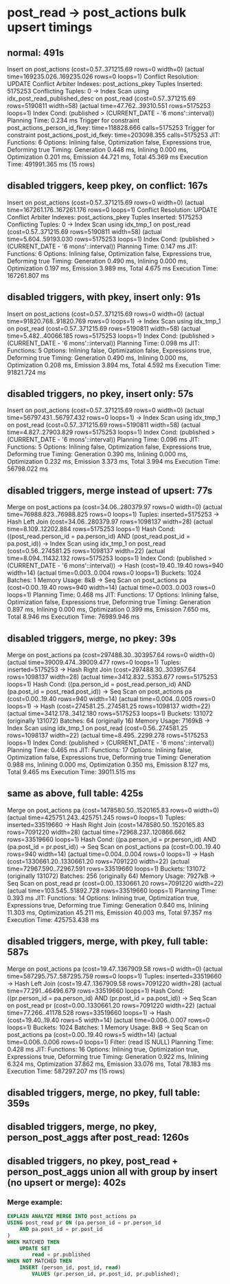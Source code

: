 # post_read -> post_actions bulk upsert timings

## normal: 491s

Insert on post_actions (cost=0.57..371215.69 rows=0 width=0) (actual time=169235.026..169235.026 rows=0 loops=1) Conflict Resolution: UPDATE Conflict Arbiter Indexes: post_actions_pkey Tuples Inserted: 5175253 Conflicting Tuples: 0 -> Index Scan using idx_post_read_published_desc on post_read (cost=0.57..371215.69 rows=5190811 width=58) (actual time=47.762..39310.551 rows=5175253 loops=1) Index Cond: (published > (CURRENT_DATE - '6 mons'::interval)) Planning Time: 0.234 ms Trigger for constraint post_actions_person_id_fkey: time=118828.666 calls=5175253 Trigger for constraint post_actions_post_id_fkey: time=203098.355 calls=5175253 JIT: Functions: 6 Options: Inlining false, Optimization false, Expressions true, Deforming true Timing: Generation 0.448 ms, Inlining 0.000 ms, Optimization 0.201 ms, Emission 44.721 ms, Total 45.369 ms Execution Time: 491991.365 ms (15 rows)

## disabled triggers, keep pkey, on conflict: 167s

Insert on post_actions (cost=0.57..371215.69 rows=0 width=0) (actual time=167261.176..167261.176 rows=0 loops=1) Conflict Resolution: UPDATE Conflict Arbiter Indexes: post_actions_pkey Tuples Inserted: 5175253 Conflicting Tuples: 0 -> Index Scan using idx_tmp_1 on post_read (cost=0.57..371215.69 rows=5190811 width=58) (actual time=5.604..59193.030 rows=5175253 loops=1) Index Cond: (published > (CURRENT_DATE - '6 mons'::interval)) Planning Time: 0.147 ms JIT: Functions: 6 Options: Inlining false, Optimization false, Expressions true, Deforming true Timing: Generation 0.490 ms, Inlining 0.000 ms, Optimization 0.197 ms, Emission 3.989 ms, Total 4.675 ms Execution Time: 167261.807 ms

## disabled triggers, with pkey, insert only: 91s

Insert on post_actions (cost=0.57..371215.69 rows=0 width=0) (actual time=91820.768..91820.769 rows=0 loops=1) -> Index Scan using idx_tmp_1 on post_read (cost=0.57..371215.69 rows=5190811 width=58) (actual time=5.482..40066.185 rows=5175253 loops=1) Index Cond: (published > (CURRENT_DATE - '6 mons'::interval)) Planning Time: 0.098 ms JIT: Functions: 5 Options: Inlining false, Optimization false, Expressions true, Deforming true Timing: Generation 0.490 ms, Inlining 0.000 ms, Optimization 0.208 ms, Emission 3.894 ms, Total 4.592 ms Execution Time: 91821.724 ms

## disabled triggers, no pkey, insert only: 57s

Insert on post_actions (cost=0.57..371215.69 rows=0 width=0) (actual time=56797.431..56797.432 rows=0 loops=1) -> Index Scan using idx_tmp_1 on post_read (cost=0.57..371215.69 rows=5190811 width=58) (actual time=4.827..27903.829 rows=5175253 loops=1) Index Cond: (published > (CURRENT_DATE - '6 mons'::interval)) Planning Time: 0.096 ms JIT: Functions: 5 Options: Inlining false, Optimization false, Expressions true, Deforming true Timing: Generation 0.390 ms, Inlining 0.000 ms, Optimization 0.232 ms, Emission 3.373 ms, Total 3.994 ms Execution Time: 56798.022 ms

## disabled triggers, merge instead of upsert: 77s

Merge on post_actions pa (cost=34.06..280379.97 rows=0 width=0) (actual time=76988.823..76988.825 rows=0 loops=1) Tuples: inserted=5175253 -> Hash Left Join (cost=34.06..280379.97 rows=1098137 width=28) (actual time=8.109..12202.884 rows=5175253 loops=1) Hash Cond: ((post_read.person_id = pa.person_id) AND (post_read.post_id = pa.post_id)) -> Index Scan using idx_tmp_1 on post_read (cost=0.56..274581.25 rows=1098137 width=22) (actual time=8.094..11432.132 rows=5175253 loops=1) Index Cond: (published > (CURRENT_DATE - '6 mons'::interval)) -> Hash (cost=19.40..19.40 rows=940 width=14) (actual time=0.003..0.004 rows=0 loops=1) Buckets: 1024 Batches: 1 Memory Usage: 8kB -> Seq Scan on post_actions pa (cost=0.00..19.40 rows=940 width=14) (actual time=0.003..0.003 rows=0 loops=1) Planning Time: 0.468 ms JIT: Functions: 17 Options: Inlining false, Optimization false, Expressions true, Deforming true Timing: Generation 0.897 ms, Inlining 0.000 ms, Optimization 0.399 ms, Emission 7.650 ms, Total 8.946 ms Execution Time: 76989.946 ms

## disabled triggers, merge, no pkey: 39s

Merge on post_actions pa (cost=297488.30..303957.64 rows=0 width=0) (actual time=39009.474..39009.477 rows=0 loops=1) Tuples: inserted=5175253 -> Hash Right Join (cost=297488.30..303957.64 rows=1098137 width=28) (actual time=3412.832..5353.677 rows=5175253 loops=1) Hash Cond: ((pa.person_id = post_read.person_id) AND (pa.post_id = post_read.post_id)) -> Seq Scan on post_actions pa (cost=0.00..19.40 rows=940 width=14) (actual time=0.004..0.005 rows=0 loops=1) -> Hash (cost=274581.25..274581.25 rows=1098137 width=22) (actual time=3412.178..3412.180 rows=5175253 loops=1) Buckets: 131072 (originally 131072) Batches: 64 (originally 16) Memory Usage: 7169kB -> Index Scan using idx_tmp_1 on post_read (cost=0.56..274581.25 rows=1098137 width=22) (actual time=8.495..2299.278 rows=5175253 loops=1) Index Cond: (published > (CURRENT_DATE - '6 mons'::interval)) Planning Time: 0.465 ms JIT: Functions: 17 Options: Inlining false, Optimization false, Expressions true, Deforming true Timing: Generation 0.988 ms, Inlining 0.000 ms, Optimization 0.350 ms, Emission 8.127 ms, Total 9.465 ms Execution Time: 39011.515 ms

## same as above, full table: 425s

Merge on post_actions pa (cost=1478580.50..1520165.83 rows=0 width=0) (actual time=425751.243..425751.245 rows=0 loops=1) Tuples: inserted=33519660 -> Hash Right Join (cost=1478580.50..1520165.83 rows=7091220 width=28) (actual time=72968.237..120866.662 rows=33519660 loops=1) Hash Cond: ((pa.person_id = pr.person_id) AND (pa.post_id = pr.post_id)) -> Seq Scan on post_actions pa (cost=0.00..19.40 rows=940 width=14) (actual time=0.004..0.004 rows=0 loops=1) -> Hash (cost=1330661.20..1330661.20 rows=7091220 width=22) (actual time=72967.590..72967.591 rows=33519660 loops=1) Buckets: 131072 (originally 131072) Batches: 256 (originally 64) Memory Usage: 7927kB -> Seq Scan on post_read pr (cost=0.00..1330661.20 rows=7091220 width=22) (actual time=103.545..51892.728 rows=33519660 loops=1) Planning Time: 0.393 ms JIT: Functions: 14 Options: Inlining true, Optimization true, Expressions true, Deforming true Timing: Generation 0.840 ms, Inlining 11.303 ms, Optimization 45.211 ms, Emission 40.003 ms, Total 97.357 ms Execution Time: 425753.438 ms

## disabled triggers, merge, with pkey, full table: 587s

Merge on post_actions pa (cost=19.47..1367909.58 rows=0 width=0) (actual time=587295.757..587295.759 rows=0 loops=1) Tuples: inserted=33519660 -> Hash Left Join (cost=19.47..1367909.58 rows=7091220 width=28) (actual time=77.291..46496.679 rows=33519660 loops=1) Hash Cond: ((pr.person_id = pa.person_id) AND (pr.post_id = pa.post_id)) -> Seq Scan on post_read pr (cost=0.00..1330661.20 rows=7091220 width=22) (actual time=77.266..41178.528 rows=33519660 loops=1) -> Hash (cost=19.40..19.40 rows=5 width=14) (actual time=0.006..0.007 rows=0 loops=1) Buckets: 1024 Batches: 1 Memory Usage: 8kB -> Seq Scan on post_actions pa (cost=0.00..19.40 rows=5 width=14) (actual time=0.006..0.006 rows=0 loops=1) Filter: (read IS NULL) Planning Time: 0.428 ms JIT: Functions: 16 Options: Inlining true, Optimization true, Expressions true, Deforming true Timing: Generation 0.922 ms, Inlining 6.324 ms, Optimization 37.862 ms, Emission 33.076 ms, Total 78.183 ms Execution Time: 587297.207 ms (15 rows)

## disabled triggers, merge, no pkey, full table: 359s

## disabled triggers, merge, no pkey, person_post_aggs after post_read: 1260s

## disabled triggers, no pkey, post_read + person_post_aggs union all with group by insert (no upsert or merge): 402s

### Merge example:

```sql
EXPLAIN ANALYZE MERGE INTO post_actions pa
USING post_read pr ON (pa.person_id = pr.person_id
    AND pa.post_id = pr.post_id
)
WHEN MATCHED THEN
    UPDATE SET
        read = pr.published
WHEN NOT MATCHED THEN
    INSERT (person_id, post_id, read)
        VALUES (pr.person_id, pr.post_id, pr.published);
```
